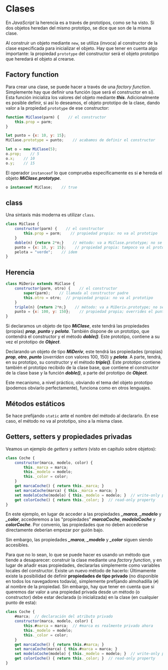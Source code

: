 # Clases

En *JavaScript* la herencia es a través de prototipos, como se ha visto. Si dos objetos heredan del mismo prototipo, se dice que son de la misma clase.

Al construir un objeto mediante `new`, se utiliza (invoca) al constructor de la clase especificada para inicializar el objeto. Hay que tener en cuenta algo importante: la propiedad `prototype` del constructor será el objeto prototipo que heredará el objeto al crearse.

## Factory function

Para crear una clase, se puede hacer a través de una *factory function*. Simplemente hay que definir una función (que será el constructor en sí). Esta función inicializa los valores del objeto mediante ***this***. Adicionalmente es posible definir, si así lo deseamos, el objeto prototipo de la clase, dando valor a la propiedad `prototype` de ese constructor:

```js
function MiClase(parm) {    // el constructor
    this.prop = parm;
}

let punto = {x: 10, y: 15};
MiClase.prototype = punto;    // acabamos de definir el constructor

let o = new MiClase(5);
o.prop;    // 5
o.x;    // 10
o.y;    // 15
```

El operador `instanceof` lo que comprueba específicamente es si ***o*** hereda el objeto ***MiClase.prototype***.

```js
o instanceof MiClase;    // true
```

## class

Una sintaxis más moderna es utilizar `class`.

```js
class MiClase {
    constructor(parm) {    // el constructor
        this.prop = parm;    // propiedad propia: no va al prototipo
    }
    doble(n) {return 2*n;}    // método: va a MiClase.prototype; no se usa keyword 'function'
    punto = {x: 10, y: 15};    // propiedad propia: tampoco va al prototipo; no se usa 'let'
    pelota = "verde";    // idem
}
```

## Herencia

```js
class MiDeriv extends MiClase {
    constructor(parm, otro) {    // el constructor
        super(parm);    // llamada al constructor padre
        this.otro = otro;  // propiedad propia: no va al prototipo
    }
    triple(n) {return 2*n;}    // método: va a MiDeriv.prototype; no se usa keyword 'function'
    punto = {x: 100, y: 150};    // propiedad propia; overrides el punto del padre
}
```

Si declaramos un objeto de tipo ***MiClase***, este tendrá las propiedades (propias) ***prop***, ***punto*** y ***pelota***. También dispone de un prototipo, que contendrá el constructor y el método ***doble()***. Este prototipo, contiene a su vez el prototipo de ***Object***.

Declarando un objeto de tipo ***MiDeriv***, este tendrá las propiedades (propias) ***prop***, ***otro***, ***punto*** (*overriden* con valores 100, 150) y ***pelota***. A parte, tendrá, en su prototipo, su constructor y el método ***triple()***. Este prototipo contiene también el prototipo recibido de la clase base, que contiene el constructor de la clase base y la función ***doble()***, a parte del prototipo de ***Object***.

Este mecanismo, a nivel práctico, obviando el tema del objeto prototipo (podemos obviarlo perfectamente), funciona como en otros lenguajes.

## Métodos estáticos

Se hace prefijando `static` ante el nombre del método al declararlo. En ese caso, el método no va al prototipo, sino a la misma clase.

## Getters, setters y propiedades privadas

Veamos un ejemplo de *getters* y *setters* (visto en capítulo sobre objetos):

```js
class Coche {
    constructor(marca, modelo, color) {
        this._marca = marca;
        this._modelo = modelo;
        this._color = color;
    }
    get marcaCoche() { return this._marca; }
    set marcaCoche(marca) { this._marca = marca; }
    set modeloCoche(modelo) { this._modelo = modelo; }  // write-only property
    get colorCoche() { return this._color; }  // read-only property
}
```

En este ejemplo, en lugar de acceder a las propiedades ***\_marca***, ***\_modelo*** y ***\_color***, accederemos a las "propiedades" ***marcaCoche***, ***modeloCoche*** y ***colorCoche***. Por convenio, las propiedades que no deben accederse directamente deberían empezar por guión bajo.

Sin embargo, las propiedades ***\_marca***, ***\_modelo*** y ***\_color*** siguen siendo accesibles.

Para que no lo sean, lo que se puede hacer es usando un método que tiende a desaparecer: construir la clase mediante una *factory function*, y en lugar de añadir esas propiedades, declararlas simplemente como variables locales del constructor. Existe un nuevo método de hacerlo: Últimamente existe la posibilidad de definir **propiedades de tipo privado** (no disponible en todos los navegadores todavía), simplemente prefijando almohadilla (`#`) al nombre de la propiedad. Sin embargo, hay que tener en cuenta que si queremos dar valor a una propiedad privada desde un método (o constructor) debe estar declarada (o inicializada) en la clase (en cualquier punto de esta):

```js
class Coche {
    #marca;  // declaración del atributo privado
    constructor(marca, modelo, color) {
        this.#marca = marca;  // #marca es realmente privado ahora
        this._modelo = modelo;
        this._color = color;
    }
    get marcaCoche() { return this.#marca; }
    set marcaCoche(marca) { this.#marca = marca; }
    set modeloCoche(modelo) { this._modelo = modelo; }  // write-only property
    get colorCoche() { return this._color; }  // read-only property
}
```
